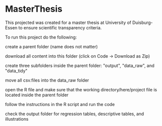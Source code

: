 # MasterThesis

This projected was created for a master thesis at University of Duisburg-Essen to ensure scientific transparency criteria.

To run this project do the following:

create a parent folder (name does not matter)

download all content into this folder (click on Code -> Download as Zip)

create three subfolders inside the parent folder: "output", "data_raw", and "data_tidy"

move all csv.files into the data_raw folder

open the R file and make sure that the working directory/here/project file is located inside the parent folder

follow the instructions in the R script and run the code

check the output folder for regression tables, descriptive tables, and illustrations
